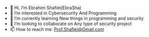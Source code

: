 - 👋 Hi, I’m Ebrahim Shafiei(EbraSha) 
- 👀 I’m interested in Cybersecurity And Programming
- 🌱 I’m currently learning New things in programming and security
- 💞️ I’m looking to collaborate on Any type of security project
- 📫 How to reach me: Prof.Shafiei@Gmail.com

